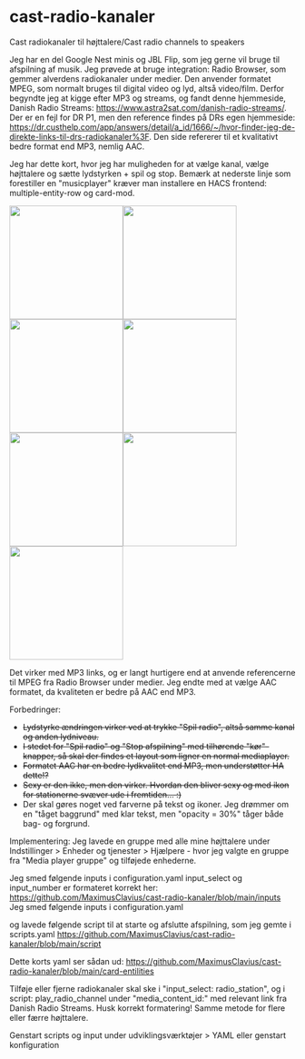 # cast-radio-kanaler
Cast radiokanaler til højttalere/Cast radio channels to speakers

Jeg har en del Google Nest minis og JBL Flip, som jeg gerne vil bruge til afspilning af musik.
Jeg prøvede at bruge integration: Radio Browser, som gemmer alverdens radiokanaler under medier. 
Den anvender formatet MPEG, som normalt bruges til digital video og lyd, altså video/film.
Derfor begyndte jeg at kigge efter MP3 og streams, og fandt denne hjemmeside, Danish Radio Streams: https://www.astra2sat.com/danish-radio-streams/. 
Der er en fejl for DR P1, men den reference findes på DRs egen hjemmeside: https://dr.custhelp.com/app/answers/detail/a_id/1666/~/hvor-finder-jeg-de-direkte-links-til-drs-radiokanaler%3F. Den side refererer til et kvalitativt bedre format end MP3, nemlig AAC.

Jeg har dette kort, hvor jeg har muligheden for at vælge kanal, vælge højttalere og sætte lydstyrken + spil og stop. Bemærk at nederste linje som forestiller en "musicplayer" kræver man installere en HACS frontend: multiple-entity-row og card-mod.

<img src="https://user-images.githubusercontent.com/103023823/210971298-c5cc1ff0-f076-4392-ae7e-8813df0d3f55.png" width="200" height="200"><img src="https://user-images.githubusercontent.com/103023823/210972145-5c3402a2-ef5c-4eec-aa70-6a257fd420cf.png" width="200" height="200"><img src="https://user-images.githubusercontent.com/103023823/210972232-73a97786-0600-41b0-afa5-3e36ee3fc8d7.png" width="200" height="200"><img src="https://user-images.githubusercontent.com/103023823/210968251-46572a87-5ce8-4a8d-8936-0e941711ac6b.png" width="200" height="200"><img src="https://user-images.githubusercontent.com/103023823/210972372-612b0e9f-aed3-4ed5-a66a-ee1b2351e5b5.png" width="200" height="200"><img src="https://user-images.githubusercontent.com/103023823/210971717-2767165a-d77e-44b6-950c-92f71744364e.png" width="200" height="200"><img src="https://user-images.githubusercontent.com/103023823/210971791-0254de52-9b83-4b05-a777-d4ddeecf4359.png" width="200" height="200">

Det virker med MP3 links, og er langt hurtigere end at anvende referencerne til MPEG fra Radio Browser under medier. Jeg endte med at vælge AAC formatet, da kvaliteten er bedre på AAC end MP3.

Forbedringer:
- <del>Lydstyrke ændringen virker ved at trykke "Spil radio", altså samme kanal og anden lydniveau.</del>
- <del>I stedet for "Spil radio" og "Stop afspilning" med tilhørende "kør"-knapper, så skal der findes et layout som ligner en normal mediaplayer.</del>
- <del>Formatet AAC har en bedre lydkvalitet end MP3, men understøtter HA dette!?</del>
- <del>Sexy er den ikke, men den virker. Hvordan den bliver sexy og med ikon for stationerne svæver ude i fremtiden... :)</del>
- Der skal gøres noget ved farverne på tekst og ikoner. Jeg drømmer om en "tåget baggrund" med klar tekst, men "opacity = 30%" tåger både bag- og forgrund.

Implementering:
Jeg lavede en gruppe med alle mine højttalere under Indstillinger > Enheder og tjenester > Hjælpere - hvor jeg valgte en gruppe fra "Media player gruppe" og tilføjede enhederne.

Jeg smed følgende inputs i configuration.yaml
input_select og input_number er formateret korrekt her: https://github.com/MaximusClavius/cast-radio-kanaler/blob/main/inputs
Jeg smed følgende inputs i configuration.yaml

og lavede følgende script til at starte og afslutte afspilning, som jeg gemte i scripts.yaml
https://github.com/MaximusClavius/cast-radio-kanaler/blob/main/script

Dette korts yaml ser sådan ud: https://github.com/MaximusClavius/cast-radio-kanaler/blob/main/card-entilities

Tilføje eller fjerne radiokanaler skal ske i "input_select: radio_station", og i script: play_radio_channel under "media_content_id:" med relevant link fra Danish Radio Streams. Husk korrekt formatering!
Samme metode for flere eller færre højttalere.

Genstart scripts og input under udviklingsværktøjer > YAML eller genstart konfiguration
